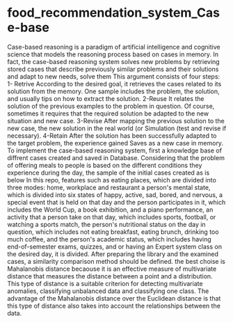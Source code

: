 # food_recommendation_system_Case-base
Case-based reasoning is a paradigm of artificial intelligence and cognitive science that models the reasoning process based on cases in memory. In fact, the case-based reasoning system solves new problems by retrieving stored cases that describe  previously similar problems  and their solutions and adapt to new needs, solve them 
This argument consists of four steps:
1- Retrive
According to the desired goal, it retrieves the cases related to its solution from the memory. 
One sample includes the problem, the solution, and usually tips on how to extract the solution.
2-Reuse
It relates the solution of the previous examples to the problem in question. Of course, sometimes it requires that the required solution be adapted to the new situation and new case.
3-Revise
After mapping the previous solution to the new case, the new solution in the real world (or
Simulation (test and revise if necessary).
4-Retain
After the solution has been successfully adapted to the target problem, the experience gained
Saves as a new case in memory.
To implement the case-based reasoning system, first a knowledge base of diffrent cases created and saved in Database. Considering that the problem of offering meals to people is based on the different conditions they experience during the day, the sample of the initial cases created as is below
In this repo, features such as eating places, which are divided into three modes: home, workplace and restaurant
 a person's mental state, which is divided into six states of happy, active, sad, bored, and nervous, a special event that is held on that day and the person participates in it, which includes the World Cup, a book exhibition, and a piano performance, an activity that a person take on that day, which includes sports, football, or watching a sports match, the person's nutritional status on the day in question, which includes not eating breakfast, eating brunch, drinking too much coffee, and the person's academic status, which includes having end-of-semester exams, quizzes, and or having an Expert system class on the desired day, it is divided.
 After preparing the library and the examined cases, a similarity comparison method should be defined. the best choise  is Mahalanobis distance becaouse it is an effective measure of multivariate distance that measures the distance between a point and a distribution. This type of distance is a suitable criterion for detecting multivariate anomalies, classifying unbalanced data and classifying one class.
 The advantage of the Mahalanobis distance over the Euclidean distance is that this type of distance also takes into account the relationships between the data.
